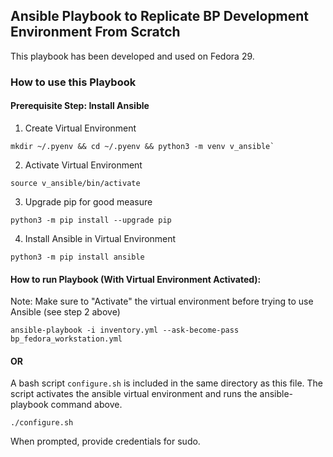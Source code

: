 ## Ansible Playbook to Replicate BP Development Environment From Scratch

This playbook has been developed and used on Fedora 29.

### How to use this Playbook

#### Prerequisite Step: Install Ansible
  
1. Create Virtual Environment
```
mkdir ~/.pyenv && cd ~/.pyenv && python3 -m venv v_ansible`
```
2.  Activate Virtual Environment
```
source v_ansible/bin/activate
```
3. Upgrade pip for good measure
```
python3 -m pip install --upgrade pip
```
4. Install Ansible in Virtual Environment
```
python3 -m pip install ansible
```

#### How to run Playbook (With Virtual Environment Activated):
Note: Make sure to "Activate" the virtual environment before trying to use Ansible (see step 2 above)

```
ansible-playbook -i inventory.yml --ask-become-pass bp_fedora_workstation.yml
```
#### OR

A bash script `configure.sh` is included in the same directory as this file. The script activates the ansible virtual environment and runs the ansible-playbook command above.
```
./configure.sh
```

When prompted, provide credentials for sudo.
